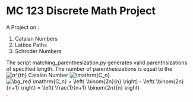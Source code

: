 # MC 123 Discrete Math Project
A Project on :
1. Catalan Numbers
2. Lattice Paths
3. Schroder Numbers

The script matching_parenthesization.py generates valid parenthsizations of specified length.
The number of parenthesizations is equal to the <img src="https://latex.codecogs.com/svg.image?n^{th}" title="n^{th}" /> Catalan Number <img src="https://latex.codecogs.com/svg.image?\mathrm{C_n}" title="\mathrm{C_n}" />.
<img src="https://latex.codecogs.com/svg.image?\bg_red&space;\mathrm{C_n}&space;=&space;\left(&space;\binom{2n}{n}&space;\right)&space;-&space;\left(&space;\binom{2n}{n&plus;1}&space;\right)&space;=&space;\left(&space;\frac{1}{n&plus;1}&space;\binom{2n}{n}&space;\right)" title="\bg_red \mathrm{C_n} = \left( \binom{2n}{n} \right) - \left( \binom{2n}{n+1} \right) = \left( \frac{1}{n+1} \binom{2n}{n} \right)" />.
